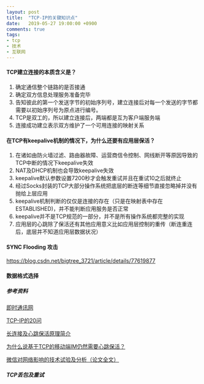 ```yaml
---
layout: post
title:  "TCP-IP的关键知识点"
date:   2019-05-27 19:00:00 +0900
comments: true
tags:
- tcp
- 技术
- 互联网
---
```

#### TCP建立连接的本质含义是？
1. 确定通信整个链路的是否接通
2. 确定双方信息处理服务准备完毕
3. 告知彼此的第一个发送字节的初始序列号，建立连接后对每一个发送的字节都需要以初始序列号为原点进行编号。
4. TCP是双工的，所以建立连接后，两端都是互为客户端服务端
5. 连接成功建立表示双方维护了一个可用连接的映射关系

#### 在TCP有keepalive机制的情况下，为什么还要有应用层保活？
1. 在诸如由防火墙过滤、路由器故障、运营商信令控制、网线断开等原因导致的TCP中断的情况下keepalive失效
2. NAT及DHCP机制也会导致keepalive失效
3. keepalive默认参数设置7200秒才会触发重试并且在重试10之后就终止
4. 经过Socks封装的TCP大部分操作系统把底层的断连等细节直接忽略掉并没有抛给上层应用
5. keepalive机制判断的仅仅是连接的存在（只是在映射表中存在ESTABLISHED)，并不能判断应用服务是否正常
6. keepalive并不是TCP规范的一部分，并不是所有操作系统都完整的实现
7. 应用层的心跳除了保活还有其他应用意义比如应用层控制的重传（断连重连后，底层并不知道应用层数据状况）

#### SYNC Flooding 攻击
https://blog.csdn.net/bigtree_3721/article/details/77619877

#### 数据格式选择

##### 参考资料

[即时通讯网][52im]

[52im]: http://www.52im.net/

[TCP-IP的20问][20]

[20]: https://java-mzd.iteye.com/blog/1007577

[长连接及心跳保活原理简介][9feb]

[9feb]: https://www.jianshu.com/p/16c8c9e09feb

[为什么说基于TCP的移动端IM仍然需要心跳保活？][6363]

[6363]: https://www.cnblogs.com/imstudy/p/5846363.html

[微信对网络影响的技术试验及分析（论文全文）][id10]

[id10]: http://www.52im.net/forum.php?mod=viewthread&tid=195&ctid=10

##### TCP丢包及重试

[1]: https://monkeysayhi.github.io/2018/03/07/%E6%B5%85%E8%B0%88TCP%EF%BC%881%EF%BC%89%EF%BC%9A%E7%8A%B6%E6%80%81%E6%9C%BA%E4%B8%8E%E9%87%8D%E4%BC%A0%E6%9C%BA%E5%88%B6/
[2]: https://gafferongames.com/post/udp_vs_tcp/
[3]: https://zhuanlan.zhihu.com/p/41174248



